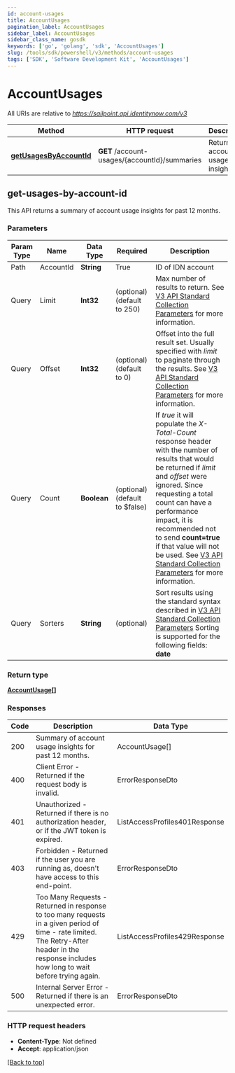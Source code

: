 ```yaml
---
id: account-usages
title: AccountUsages
pagination_label: AccountUsages
sidebar_label: AccountUsages
sidebar_class_name: gosdk
keywords: ['go', 'golang', 'sdk', 'AccountUsages'] 
slug: /tools/sdk/powershell/v3/methods/account-usages
tags: ['SDK', 'Software Development Kit', 'AccountUsages']
---
```



# AccountUsages

All URIs are relative to *https://sailpoint.api.identitynow.com/v3*

Method | HTTP request | Description
------------- | ------------- | -------------
[**getUsagesByAccountId**](#get-usages-by-account-id) | **GET** /account-usages/{accountId}/summaries | Returns account usage insights



## get-usages-by-account-id


This API returns a summary of account usage insights for past 12 months.

### Parameters 
Param Type | Name | Data Type | Required  | Description
------------- | ------------- | ------------- | ------------- | ------------- 
Path   | AccountId | **String** | True  | ID of IDN account
  Query | Limit | **Int32** |   (optional) (default to 250) | Max number of results to return. See [V3 API Standard Collection Parameters](https://developer.sailpoint.com/idn/api/standard-collection-parameters) for more information.
  Query | Offset | **Int32** |   (optional) (default to 0) | Offset into the full result set. Usually specified with *limit* to paginate through the results. See [V3 API Standard Collection Parameters](https://developer.sailpoint.com/idn/api/standard-collection-parameters) for more information.
  Query | Count | **Boolean** |   (optional) (default to $false) | If *true* it will populate the *X-Total-Count* response header with the number of results that would be returned if *limit* and *offset* were ignored.  Since requesting a total count can have a performance impact, it is recommended not to send **count=true** if that value will not be used.  See [V3 API Standard Collection Parameters](https://developer.sailpoint.com/idn/api/standard-collection-parameters) for more information.
  Query | Sorters | **String** |   (optional) | Sort results using the standard syntax described in [V3 API Standard Collection Parameters](https://developer.sailpoint.com/idn/api/standard-collection-parameters#sorting-results)  Sorting is supported for the following fields: **date**

	
### Return type

[**AccountUsage[]**](../models/account-usage)

### Responses
Code | Description  | Data Type
------------- | ------------- | -------------
200 | Summary of account usage insights for past 12 months. | AccountUsage[]
400 | Client Error - Returned if the request body is invalid. | ErrorResponseDto
401 | Unauthorized - Returned if there is no authorization header, or if the JWT token is expired. | ListAccessProfiles401Response
403 | Forbidden - Returned if the user you are running as, doesn&#39;t have access to this end-point. | ErrorResponseDto
429 | Too Many Requests - Returned in response to too many requests in a given period of time - rate limited. The Retry-After header in the response includes how long to wait before trying again. | ListAccessProfiles429Response
500 | Internal Server Error - Returned if there is an unexpected error. | ErrorResponseDto


### HTTP request headers

- **Content-Type**: Not defined
- **Accept**: application/json

[[Back to top]](#) 

